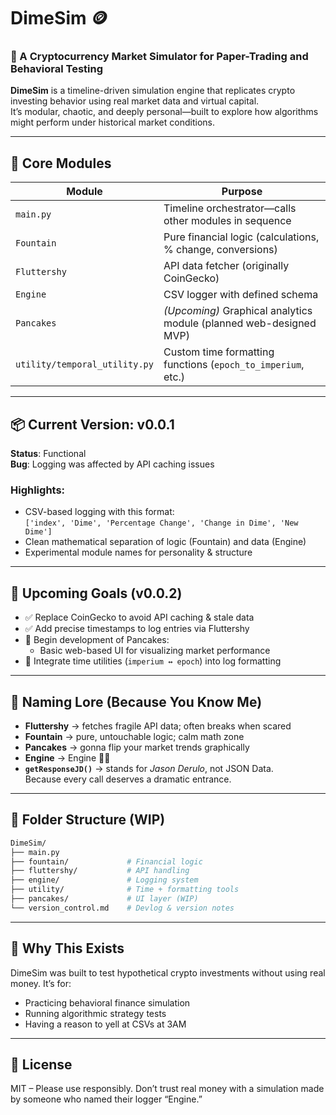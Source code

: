 # DimeSim 🪙

### 🧪 A Cryptocurrency Market Simulator for Paper-Trading and Behavioral Testing

**DimeSim** is a timeline-driven simulation engine that replicates crypto investing behavior using real market data and virtual capital.  
It’s modular, chaotic, and deeply personal—built to explore how algorithms might perform under historical market conditions.

---

## 🧩 Core Modules

| Module       | Purpose |
|--------------|---------|
| `main.py`    | Timeline orchestrator—calls other modules in sequence |
| `Fountain`   | Pure financial logic (calculations, % change, conversions) |
| `Fluttershy` | API data fetcher (originally CoinGecko) |
| `Engine`     | CSV logger with defined schema |
| `Pancakes`   | *(Upcoming)* Graphical analytics module (planned web-designed MVP) |
| `utility/temporal_utility.py` | Custom time formatting functions (`epoch_to_imperium`, etc.) |

---

## 📦 Current Version: v0.0.1

**Status**: Functional  
**Bug**: Logging was affected by API caching issues

### Highlights:
- CSV-based logging with this format:  
  `['index', 'Dime', 'Percentage Change', 'Change in Dime', 'New Dime']`
- Clean mathematical separation of logic (Fountain) and data (Engine)
- Experimental module names for personality & structure

---

## 📅 Upcoming Goals (v0.0.2)

- ✅ Replace CoinGecko to avoid API caching & stale data
- ✅ Add precise timestamps to log entries via Fluttershy
- 🔄 Begin development of Pancakes:
  - Basic web-based UI for visualizing market performance 
- 🔄 Integrate time utilities (`imperium ↔ epoch`) into log formatting

---

## 🐾 Naming Lore (Because You Know Me)

- **Fluttershy** → fetches fragile API data; often breaks when scared  
- **Fountain** → pure, untouchable logic; calm math zone  
- **Pancakes** → gonna flip your market trends graphically  
- **Engine** → Engine 🧍‍♂️  
- **`getResponseJD()`** → stands for *Jason Derulo*, not JSON Data.  
  Because every call deserves a dramatic entrance.

---

## 📂 Folder Structure (WIP)

```bash
DimeSim/
├── main.py
├── fountain/             # Financial logic
├── fluttershy/           # API handling
├── engine/               # Logging system
├── utility/              # Time + formatting tools
├── pancakes/             # UI layer (WIP)
└── version_control.md    # Devlog & version notes
````

---

## 🤖 Why This Exists

DimeSim was built to test hypothetical crypto investments without using real money.
It’s for:

* Practicing behavioral finance simulation
* Running algorithmic strategy tests
* Having a reason to yell at CSVs at 3AM

---

## 📜 License

MIT – Please use responsibly.
Don’t trust real money with a simulation made by someone who named their logger “Engine.”
